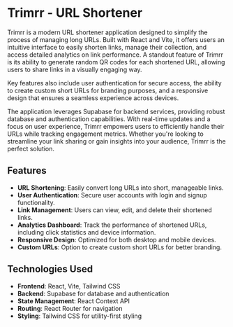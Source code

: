 
# Trimrr - URL Shortener

Trimrr is a modern URL shortener application designed to simplify the process of managing long URLs. Built with React and Vite, it offers users an intuitive interface to easily shorten links, manage their collection, and access detailed analytics on link performance. A standout feature of Trimrr is its ability to generate random QR codes for each shortened URL, allowing users to share links in a visually engaging way.

Key features also include user authentication for secure access, the ability to create custom short URLs for branding purposes, and a responsive design that ensures a seamless experience across devices.

 The application leverages Supabase for backend services, providing robust database and authentication capabilities. With real-time updates and a focus on user experience, Trimrr empowers users to efficiently handle their URLs while tracking engagement metrics. Whether you're looking to streamline your link sharing or gain insights into your audience, Trimrr is the perfect solution.

## Features

- **URL Shortening**: Easily convert long URLs into short, manageable links.
- **User Authentication**: Secure user accounts with login and signup functionality.
- **Link Management**: Users can view, edit, and delete their shortened links.
- **Analytics Dashboard**: Track the performance of shortened URLs, including click statistics and device information.
- **Responsive Design**: Optimized for both desktop and mobile devices.
- **Custom URLs**: Option to create custom short URLs for better branding.

## Technologies Used

- **Frontend**: React, Vite, Tailwind CSS
- **Backend**: Supabase for database and authentication
- **State Management**: React Context API
- **Routing**: React Router for navigation
- **Styling**: Tailwind CSS for utility-first styling
